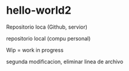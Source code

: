 # hello-world2


Repositorio loca (Github, servior)

repositorio local (compu personal)

Wip = work in progress

segunda modificacion, eliminar linea de archivo